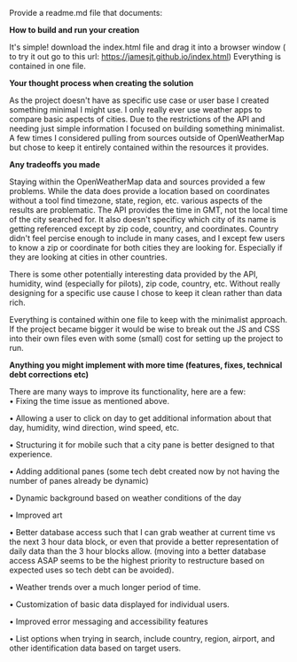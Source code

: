 
Provide a readme.md file that documents:

**How to build and run your creation**

It's simple! download the index.html file and drag it into a browser window ( to try it out go to this url: https://jamesjt.github.io/index.html) Everything is contained in one file. 

**Your thought process when creating the solution**

As the project doesn't have as specific use case or user base I created something minimal I might use. I only really ever use weather apps to compare basic aspects of cities. Due to the restrictions of the API and needing just simple information I focused on building something minimalist. A few times I considered pulling from sources outside of OpenWeatherMap but chose to keep it entirely contained within the resources it provides. 

**Any tradeoffs you made**

Staying within the OpenWeatherMap data and sources provided a few problems.
While the data does provide a location based on coordinates without a tool find timezone, state, region, etc. various aspects of the results are problematic. The API provides the time in GMT, not the local time of the city searched for. It also doesn't specificy which city of its name is getting referenced except by zip code, country, and coordinates. Country didn't feel percise enough to include in many cases, and I except few users to know a zip or coordinate for both cities they are looking for. Especially if they are looking at cities in other countries. 

There is some other potentially interesting data provided by the API, humidity, wind (especially for pilots), zip code, country, etc. Without really designing for a specific use cause I chose to keep it clean rather than data rich. 

Everything is contained within one file to keep with the minimalist approach. If the project became bigger it would be wise to break out the JS and CSS into their own files even with some (small) cost for setting up the project to run. 

**Anything you might implement with more time (features, fixes, technical debt corrections etc)**

There are many ways to improve its functionality, here are a few:  
• Fixing the time issue as mentioned above. 

• Allowing a user to click on day to get additional information about that day, humidity, wind direction, wind speed, etc. 

• Structuring it for mobile such that a city pane is better designed to that experience.  

• Adding additional panes (some tech debt created now by not having the number of panes already be dynamic)

• Dynamic background based on weather conditions of the day

• Improved art

• Better database access such that I can grab weather at current time vs the next 3 hour data block, or even that provide a better representation of daily data than the 3 hour blocks allow. (moving into a better database access ASAP seems to be the highest priority to restructure based on expected uses so tech debt can be avoided).

• Weather trends over a much longer period of time. 

• Customization of basic data displayed for individual users. 

• Improved error messaging and accessibility features

• List options when trying in search, include country, region, airport, and other identification data based on target users.
